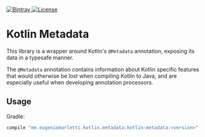 [![Bintray](https://api.bintray.com/packages/takhion/kotlin-metadata/kotlin-metadata/images/download.svg) ](https://bintray.com/takhion/kotlin-metadata/kotlin-metadata/_latestVersion)
[![License](https://img.shields.io/badge/License-MIT-blue.svg)](/LICENSE)

# Kotlin Metadata

This library is a wrapper around Kotlin's `@Metadata` annotation, exposing its data in a typesafe manner. 

The `@Metadata` annotation contains information about Kotlin specific features that would otherwise be lost when compiling Kotlin to Java, and are especially useful when developing annotation processors.

## Usage

Gradle:
```gradle
compile "me.eugeniomarletti.kotlin.metadata:kotlin-metadata:<version>"
```
